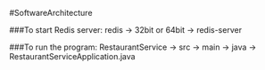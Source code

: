 #SoftwareArchitecture

###To start Redis server:
redis -> 32bit or 64bit -> redis-server

###To run the program:
RestaurantService -> src -> main -> java -> RestaurantServiceApplication.java